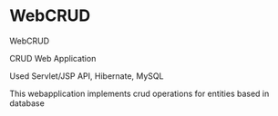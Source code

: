 # WebCRUD
WebCRUD

CRUD Web Application

Used Servlet/JSP API, Hibernate, MySQL

This webapplication implements crud operations for entities based in database
